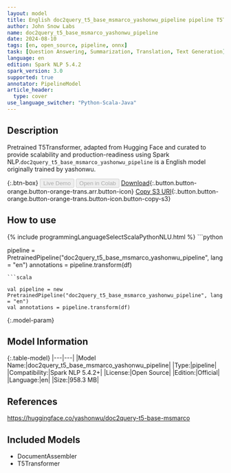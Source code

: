 ```yaml
---
layout: model
title: English doc2query_t5_base_msmarco_yashonwu_pipeline pipeline T5Transformer from yashonwu
author: John Snow Labs
name: doc2query_t5_base_msmarco_yashonwu_pipeline
date: 2024-08-10
tags: [en, open_source, pipeline, onnx]
task: [Question Answering, Summarization, Translation, Text Generation]
language: en
edition: Spark NLP 5.4.2
spark_version: 3.0
supported: true
annotator: PipelineModel
article_header:
  type: cover
use_language_switcher: "Python-Scala-Java"
---
```


## Description

Pretrained T5Transformer, adapted from Hugging Face and curated to provide scalability and production-readiness using Spark NLP.`doc2query_t5_base_msmarco_yashonwu_pipeline` is a English model originally trained by yashonwu.

{:.btn-box}
<button class="button button-orange" disabled>Live Demo</button>
<button class="button button-orange" disabled>Open in Colab</button>
[Download](https://s3.amazonaws.com/auxdata.johnsnowlabs.com/public/models/doc2query_t5_base_msmarco_yashonwu_pipeline_en_5.4.2_3.0_1723258028695.zip){:.button.button-orange.button-orange-trans.arr.button-icon}
[Copy S3 URI](s3://auxdata.johnsnowlabs.com/public/models/doc2query_t5_base_msmarco_yashonwu_pipeline_en_5.4.2_3.0_1723258028695.zip){:.button.button-orange.button-orange-trans.button-icon.button-copy-s3}

## How to use



<div class="tabs-box" markdown="1">
{% include programmingLanguageSelectScalaPythonNLU.html %}
```python

pipeline = PretrainedPipeline("doc2query_t5_base_msmarco_yashonwu_pipeline", lang = "en")
annotations =  pipeline.transform(df)   

```
```scala

val pipeline = new PretrainedPipeline("doc2query_t5_base_msmarco_yashonwu_pipeline", lang = "en")
val annotations = pipeline.transform(df)

```
</div>

{:.model-param}
## Model Information

{:.table-model}
|---|---|
|Model Name:|doc2query_t5_base_msmarco_yashonwu_pipeline|
|Type:|pipeline|
|Compatibility:|Spark NLP 5.4.2+|
|License:|Open Source|
|Edition:|Official|
|Language:|en|
|Size:|958.3 MB|

## References

https://huggingface.co/yashonwu/doc2query-t5-base-msmarco

## Included Models

- DocumentAssembler
- T5Transformer